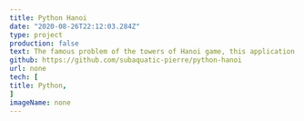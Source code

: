 ```yaml
---
title: Python Hanoi
date: "2020-08-26T22:12:03.284Z"
type: project
production: false
text: The famous problem of the towers of Hanoi game, this application simulates the playing the game. It uses a recursive algorithm to solve the problem.
github: https://github.com/subaquatic-pierre/python-hanoi
url: none
tech: [
title: Python,
]
imageName: none
---
```

